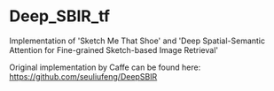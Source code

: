 # Deep_SBIR_tf
Implementation of 'Sketch Me That Shoe' and 'Deep Spatial-Semantic Attention for Fine-grained Sketch-based Image Retrieval'

Original implementation by Caffe can be found here: https://github.com/seuliufeng/DeepSBIR
